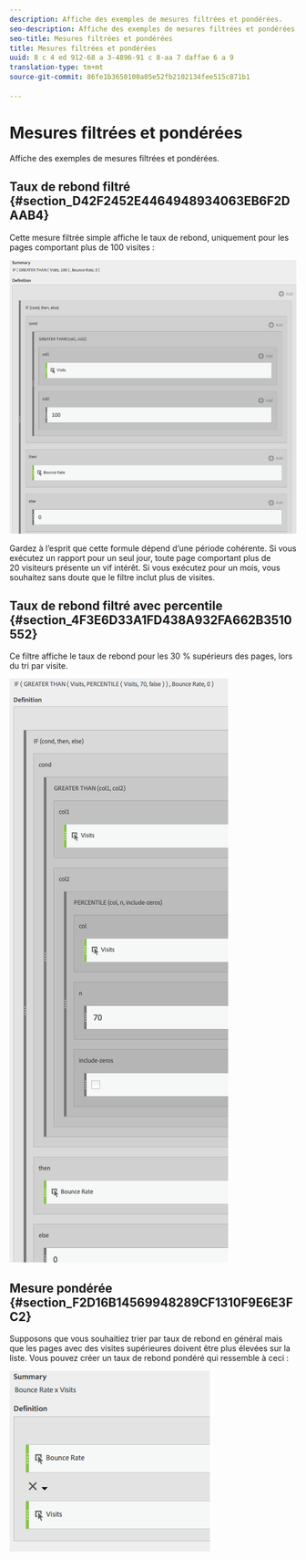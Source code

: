 ```yaml
---
description: Affiche des exemples de mesures filtrées et pondérées.
seo-description: Affiche des exemples de mesures filtrées et pondérées.
seo-title: Mesures filtrées et pondérées
title: Mesures filtrées et pondérées
uuid: 8 c 4 ed 912-68 a 3-4896-91 c 8-aa 7 daffae 6 a 9
translation-type: tm+mt
source-git-commit: 86fe1b3650100a05e52fb2102134fee515c871b1

---
```



# Mesures filtrées et pondérées

Affiche des exemples de mesures filtrées et pondérées.

## Taux de rebond filtré {#section_D42F2452E4464948934063EB6F2DAAB4}

Cette mesure filtrée simple affiche le taux de rebond, uniquement pour les pages comportant plus de 100 visites :

![](assets/cm_fbr.png)

Gardez à l’esprit que cette formule dépend d’une période cohérente. Si vous exécutez un rapport pour un seul jour, toute page comportant plus de 20 visiteurs présente un vif intérêt. Si vous exécutez pour un mois, vous souhaitez sans doute que le filtre inclut plus de visites.

## Taux de rebond filtré avec percentile {#section_4F3E6D33A1FD438A932FA662B3510552}

Ce filtre affiche le taux de rebond pour les 30 % supérieurs des pages, lors du tri par visite.

![](assets/cm_wbr_2.png)

## Mesure pondérée {#section_F2D16B14569948289CF1310F9E6E3FC2}

Supposons que vous souhaitiez trier par taux de rebond en général mais que les pages avec des visites supérieures doivent être plus élevées sur la liste. Vous pouvez créer un taux de rebond pondéré qui ressemble à ceci :

![](assets/cm_wbr.png)

